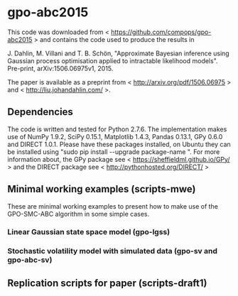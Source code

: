 # gpo-abc2015
This code was downloaded from < https://github.com/compops/gpo-abc2015 > and contains the code used to produce the results in

J. Dahlin, M. Villani and  T. B. Schön, "Approximate Bayesian inference using Gaussian process optimisation applied to intractable likelihood models". Pre-print, arXiv:1506.06975v1, 2015.

The paper is available as a preprint from < http://arxiv.org/pdf/1506.06975 > and < http://liu.johandahlin.com/ >.

## Dependencies

The code is written and tested for Python 2.7.6. The implementation makes use of NumPy 1.9.2, SciPy 0.15.1, Matplotlib 1.4.3, Pandas 0.13.1, GPy 0.6.0 and DIRECT 1.0.1. Please have these packages installed, on Ubuntu they can be installed using "sudo pip install --upgrade package-name ". For more information about, the GPy package see < https://sheffieldml.github.io/GPy/ > and the DIRECT package see < http://pythonhosted.org/DIRECT/ >

## Minimal working examples (scripts-mwe)

These are minimal working examples to present how to make use of the GPO-SMC-ABC algorithm in some simple cases.

### Linear Gaussian state space model (gpo-lgss)

### Stochastic volatility model with simulated data (gpo-sv and gpo-abc-sv)


## Replication scripts for paper (scripts-draft1)
